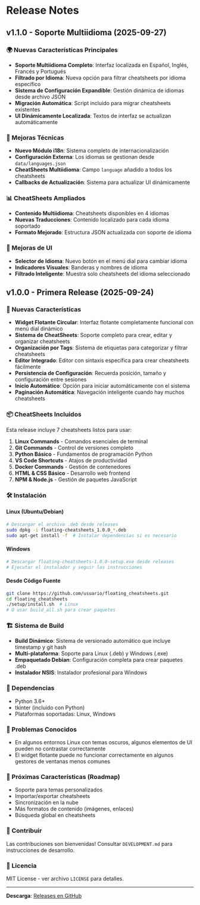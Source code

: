 # Release Notes

## v1.1.0 - Soporte Multiidioma (2025-09-27)

### 🌍 Nuevas Características Principales

- **Soporte Multiidioma Completo**: Interfaz localizada en Español, Inglés, Francés y Portugués
- **Filtrado por Idioma**: Nueva opción para filtrar cheatsheets por idioma específico  
- **Sistema de Configuración Expandible**: Gestión dinámica de idiomas desde archivo JSON
- **Migración Automática**: Script incluido para migrar cheatsheets existentes
- **UI Dinámicamente Localizada**: Textos de interfaz se actualizan automáticamente

### 🔧 Mejoras Técnicas

- **Nuevo Módulo i18n**: Sistema completo de internacionalización
- **Configuración Externa**: Los idiomas se gestionan desde `data/languages.json`
- **CheatSheets Multiidioma**: Campo `language` añadido a todos los cheatsheets
- **Callbacks de Actualización**: Sistema para actualizar UI dinámicamente

### 📊 CheatSheets Ampliados

- **Contenido Multiidioma**: Cheatsheets disponibles en 4 idiomas
- **Nuevas Traducciones**: Contenido localizado para cada idioma soportado
- **Formato Mejorado**: Estructura JSON actualizada con soporte de idioma

### 🎨 Mejoras de UI

- **Selector de Idioma**: Nuevo botón en el menú dial para cambiar idioma
- **Indicadores Visuales**: Banderas y nombres de idioma
- **Filtrado Inteligente**: Muestra solo cheatsheets del idioma seleccionado

## v1.0.0 - Primera Release (2025-09-24)

### 🎉 Nuevas Características

- **Widget Flotante Circular**: Interfaz flotante completamente funcional con menú dial dinámico
- **Sistema de CheatSheets**: Soporte completo para crear, editar y organizar cheatsheets
- **Organización por Tags**: Sistema de etiquetas para categorizar y filtrar cheatsheets
- **Editor Integrado**: Editor con sintaxis específica para crear cheatsheets fácilmente
- **Persistencia de Configuración**: Recuerda posición, tamaño y configuración entre sesiones
- **Inicio Automático**: Opción para iniciar automáticamente con el sistema
- **Paginación Automática**: Navegación inteligente cuando hay muchos cheatsheets

### 📦 CheatSheets Incluidos

Esta release incluye 7 cheatsheets listos para usar:

1. **Linux Commands** - Comandos esenciales de terminal
2. **Git Commands** - Control de versiones completo
3. **Python Básico** - Fundamentos de programación Python
4. **VS Code Shortcuts** - Atajos de productividad
5. **Docker Commands** - Gestión de contenedores
6. **HTML & CSS Básico** - Desarrollo web frontend
7. **NPM & Node.js** - Gestión de paquetes JavaScript

### 🛠️ Instalación

#### Linux (Ubuntu/Debian)
```bash
# Descargar el archivo .deb desde releases
sudo dpkg -i floating-cheatsheets_1.0.0_*.deb
sudo apt-get install -f  # Instalar dependencias si es necesario
```

#### Windows
```bash
# Descargar floating-cheatsheets-1.0.0-setup.exe desde releases
# Ejecutar el instalador y seguir las instrucciones
```

#### Desde Código Fuente
```bash
git clone https://github.com/usuario/floating_cheatsheets.git
cd floating_cheatsheets
./setup/install.sh  # Linux
# O usar build_all.sh para crear paquetes
```

### 🏗️ Sistema de Build

- **Build Dinámico**: Sistema de versionado automático que incluye timestamp y git hash
- **Multi-plataforma**: Soporte para Linux (.deb) y Windows (.exe)
- **Empaquetado Debian**: Configuración completa para crear paquetes .deb
- **Instalador NSIS**: Instalador profesional para Windows

### 🔧 Dependencias

- Python 3.6+
- tkinter (incluido con Python)
- Plataformas soportadas: Linux, Windows

### 🐛 Problemas Conocidos

- En algunos entornos Linux con temas oscuros, algunos elementos de UI pueden no contrastar correctamente
- El widget flotante puede no funcionar correctamente en algunos gestores de ventanas menos comunes

### 🚀 Próximas Características (Roadmap)

- Soporte para temas personalizados
- Importar/exportar cheatsheets
- Sincronización en la nube
- Más formatos de contenido (imágenes, enlaces)
- Búsqueda global en cheatsheets

### 🤝 Contribuir

Las contribuciones son bienvenidas! Consultar `DEVELOPMENT.md` para instrucciones de desarrollo.

### 📄 Licencia

MIT License - ver archivo `LICENSE` para detalles.

---

**Descarga**: [Releases en GitHub](https://github.com/usuario/floating_cheatsheets/releases/v1.0.0)